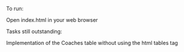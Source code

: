 To run:

Open index.html in your web browser


Tasks still outstanding:

Implementation of the Coaches table without using the html tables tag